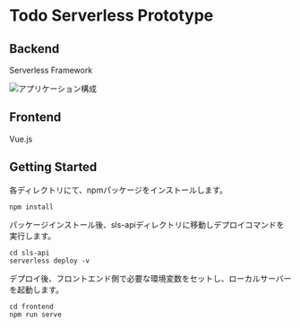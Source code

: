 # Todo Serverless Prototype
## Backend
Serverless Framework

<img alt="アプリケーション構成" src="https://user-images.githubusercontent.com/39259275/68763842-cb8d1480-065c-11ea-94ad-747b823ebd85.png">

## Frontend
Vue.js

## Getting Started
各ディレクトリにて、npmパッケージをインストールします。
```
npm install
```
パッケージインストール後、sls-apiディレクトリに移動しデプロイコマンドを実行します。
```
cd sls-api
serverless deploy -v
```
デプロイ後、フロントエンド側で必要な環境変数をセットし、ローカルサーバーを起動します。
```
cd frontend
npm run serve
```
